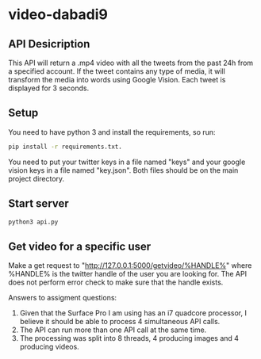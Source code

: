 # video-dabadi9

## API Desicription

This API will return a .mp4 video with all the tweets from the past 24h from a specified account. If the tweet contains any type of media, it will transform the media into words using Google Vision. Each tweet is displayed for 3 seconds.

## Setup

You need to have python 3 and install the requirements, so run:

```bash
pip install -r requirements.txt.
```

You need to put your twitter keys in a file named "keys" and your google vision keys in a file named "key.json". Both files should be on the main project directory.

## Start server

```bash
python3 api.py
```

## Get video for a specific user

Make a get request to "http://127.0.0.1:5000/getvideo/%HANDLE%" where %HANDLE% is the twitter handle of the user you are looking for. The API does not perform error check to make sure that the handle exists.

Answers to assigment questions:

1. Given that the Surface Pro I am using has an i7 quadcore processor, I believe it should be able to process 4 simultaneous API calls.
2. The API can run more than one API call at the same time.
3. The processing was split into 8 threads, 4 producing images and 4 producing videos.
